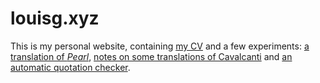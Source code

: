# louisg.xyz

This is my personal website, containing [my CV](http://ltrgoddard.github.io/) and a few experiments: [a translation of *Pearl*](http://ltrgoddard.github.io/pearl), [notes on some translations of Cavalcanti](http://ltrgoddard.github.io/cavalcanti.html) and [an automatic quotation checker](http://ltrgoddard.github.io/quote).
